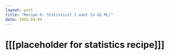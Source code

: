 ```yaml
---
layout: post
title: "Recipe 6: Statistics? I want to do ML!"
date: 1902-04-04
---
```


# [[[placeholder for statistics recipe]]]
